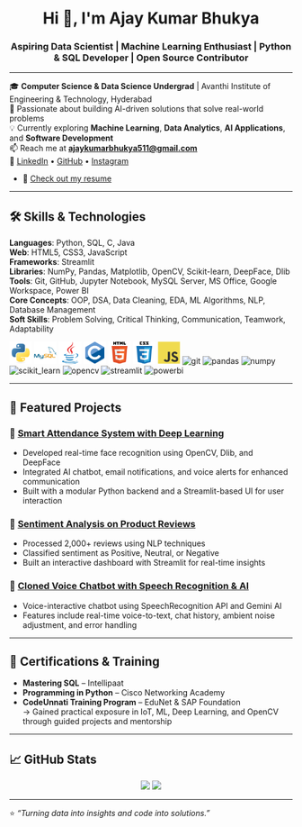 <h1 align="center">Hi 👋, I'm Ajay Kumar Bhukya</h1>
<h3 align="center">Aspiring Data Scientist | Machine Learning Enthusiast | Python & SQL Developer | Open Source Contributor</h3>

---

🎓 **Computer Science & Data Science Undergrad** | Avanthi Institute of Engineering & Technology, Hyderabad  
📌 Passionate about building AI-driven solutions that solve real-world problems  
💡 Currently exploring **Machine Learning**, **Data Analytics**, **AI Applications**, and **Software Development**  
📫 Reach me at **ajaykumarbhukya511@gmail.com**  
🔗 [LinkedIn](https://www.linkedin.com/in/ajay-kumar8688) • [GitHub](https://github.com/Ajaybhukya) • [Instagram](https://instagram.com/mr_ajay_5_)
- 📄 [Check out my resume](https://drive.google.com/file/d/10UGv93_3wF9LvLsDRBwhB74WgvJebK3r/view?usp=drive_link)
---

## 🛠️ Skills & Technologies

**Languages**: Python, SQL, C, Java  
**Web**: HTML5, CSS3, JavaScript  
**Frameworks**: Streamlit  
**Libraries**: NumPy, Pandas, Matplotlib, OpenCV, Scikit-learn, DeepFace, Dlib  
**Tools**: Git, GitHub, Jupyter Notebook, MySQL Server, MS Office, Google Workspace, Power BI  
**Core Concepts**: OOP, DSA, Data Cleaning, EDA, ML Algorithms, NLP, Database Management  
**Soft Skills**: Problem Solving, Critical Thinking, Communication, Teamwork, Adaptability
<p align="left">
  <img src="https://raw.githubusercontent.com/devicons/devicon/master/icons/python/python-original.svg" alt="python" width="40" height="40"/>
  <img src="https://raw.githubusercontent.com/devicons/devicon/master/icons/mysql/mysql-original-wordmark.svg" alt="mysql" width="40" height="40"/>
  <img src="https://raw.githubusercontent.com/devicons/devicon/master/icons/java/java-original.svg" alt="java" width="40" height="40"/>
  <img src="https://raw.githubusercontent.com/devicons/devicon/master/icons/c/c-original.svg" alt="c" width="40" height="40"/>
  <img src="https://raw.githubusercontent.com/devicons/devicon/master/icons/html5/html5-original-wordmark.svg" alt="html5" width="40" height="40"/>
  <img src="https://raw.githubusercontent.com/devicons/devicon/master/icons/css3/css3-original-wordmark.svg" alt="css3" width="40" height="40"/>
  <img src="https://raw.githubusercontent.com/devicons/devicon/master/icons/javascript/javascript-original.svg" alt="javascript" width="40" height="40"/>
  <img src="https://www.vectorlogo.zone/logos/git-scm/git-scm-icon.svg" alt="git" width="40" height="40"/>
  <img src="https://cdn.jsdelivr.net/gh/devicons/devicon/icons/pandas/pandas-original.svg" alt="pandas" width="40" height="40"/>
  <img src="https://cdn.jsdelivr.net/gh/devicons/devicon/icons/numpy/numpy-original.svg" alt="numpy" width="40" height="40"/>
  <img src="https://upload.wikimedia.org/wikipedia/commons/0/05/Scikit_learn_logo_small.svg" alt="scikit_learn" width="40" height="40"/>
  <img src="https://www.vectorlogo.zone/logos/opencv/opencv-icon.svg" alt="opencv" width="40" height="40"/>
  <img src="https://streamlit.io/images/brand/streamlit-mark-color.svg" alt="streamlit" width="40" height="40"/>
  <img src="https://img.icons8.com/color/48/power-bi.png" alt="powerbi" width="40" height="40"/>
</p>

---

## 💼 Featured Projects

### 🔹 [Smart Attendance System with Deep Learning](https://github.com/Ajaybhukya/Anti-spoof-face-recognition-system.git)
- Developed real-time face recognition using OpenCV, Dlib, and DeepFace
- Integrated AI chatbot, email notifications, and voice alerts for enhanced communication
- Built with a modular Python backend and a Streamlit-based UI for user interaction

### 🔹 [Sentiment Analysis on Product Reviews](https://github.com/Ajaybhukya/Sentiment-Analysis-on-Product-Reviews-using-Data-Analytics.git)
- Processed 2,000+ reviews using NLP techniques
- Classified sentiment as Positive, Neutral, or Negative
- Built an interactive dashboard with Streamlit for real-time insights

### 🔹 [Cloned Voice Chatbot with Speech Recognition & AI](https://github.com/Ajaybhukya/Cloned-Voice-ChatBot-with-Speech-Recognition-and-AI-Responses.git)
- Voice-interactive chatbot using SpeechRecognition API and Gemini AI
- Features include real-time voice-to-text, chat history, ambient noise adjustment, and error handling

---

## 📜 Certifications & Training

- **Mastering SQL** – Intellipaat  
- **Programming in Python** – Cisco Networking Academy  
- **CodeUnnati Training Program** – EduNet & SAP Foundation  
  → Gained practical exposure in IoT, ML, Deep Learning, and OpenCV through guided projects and mentorship

---

## 📈 GitHub Stats

<p align="center">
  <img src="https://github-readme-stats.vercel.app/api?username=Ajaybhukya&show_icons=true&theme=dracula&count_private=true" height="150" />
  <img src="https://github-readme-stats.vercel.app/api/top-langs/?username=Ajaybhukya&layout=compact&theme=dracula" height="150" />
</p>

---

⭐ _“Turning data into insights and code into solutions.”_  
